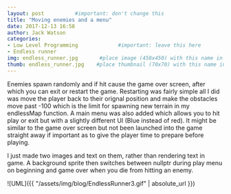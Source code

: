 ```yaml
---
layout: post          #important: don't change this
title: "Moving enemies and a menu"
date: 2017-12-13 16:58
author: Jack Watson
categories:
- Low Level Programming             #important: leave this here
- Endless runner
img: endless_runner.jpg       #place image (450x450) with this name in /assets/img/blog/
thumb: endless_runner.jpg    #place thumbnail (70x70) with this name in /assets/img/blog/thumbs/
---
```


<!--more-->
Enemies spawn randomly and if hit cause the game over screen, after which you can exit or restart the game. Restarting was fairly simple all
I did was move the player back to their orignal position and make the obstacles move past -100 which is the limit for spawning new terrain
in my endlessMap function. A main menu was also added which allows you to hit play or exit but with a slightly different UI (Blue instead
of red). It might be similar to the game over screen but not been launched into the game straight away if important as to give the player
time to prepare before playing.

I just made two images and text on them, rather than rendering text in game. A background sprite then switches between nullptr during play
menu on beginning and game over when you die from hitting an enemy.

![UML]({{ "/assets/img/blog/EndlessRunner3.gif" | absolute_url }})

